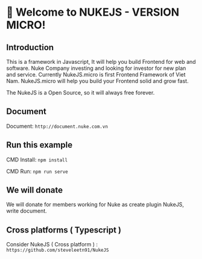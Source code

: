# 🚀 Welcome to NUKEJS - VERSION MICRO!

## Introduction 

This is a framework in Javascript, It will help you build Frontend for web and software. Nuke Company investing and looking for investor for new plan and service. Currently NukeJS.micro is first Frontend Framework of Viet Nam. NukeJS.micro will help you build your Frontend solid and grow fast. 

The NukeJS is a Open Source, so it will always free forever.

## Document 

Document: `http://document.nuke.com.vn`

## Run this example 

CMD Install: `npm install`

CMD Run: `npm run serve`

## We will donate

We will donate for members working for Nuke as create plugin NukeJS, write document.

## Cross platforms ( Typescript )  

Consider NukeJS ( Cross platform ) : `https://github.com/steveleetn91/NukeJS`
